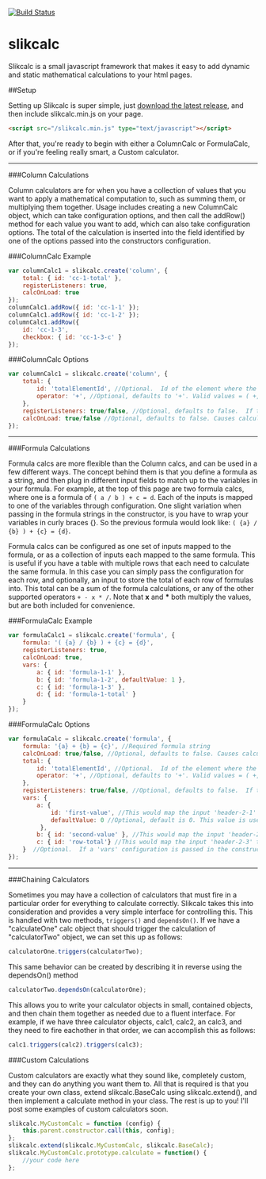 [![Build Status](https://secure.travis-ci.org/bmharris/slikcalc.png?branch=master)](http://travis-ci.org/bmharris/slikcalc)

slikcalc
===

Slikcalc is a small javascript framework that makes it easy to add dynamic and static mathematical calculations to your html pages.


##Setup

Setting up Slikcalc is super simple, just [download the latest release](https://github.com/bmharris/slikcalc/tags), and then include slikcalc.min.js on your page.

```html
<script src="/slikcalc.min.js" type="text/javascript"></script>
```

After that, you're ready to begin with either a ColumnCalc or FormulaCalc, or if you're feeling really smart, a Custom calculator.

---

###Column Calculations

Column calculators are for when you have a collection of values that you want to apply a mathematical computation to, such as summing them, or multiplying them together. Usage includes creating a new ColumnCalc object, which can take configuration options, and then call the addRow() method for each value you want to add, which can also take configuration options. The total of the calculation is inserted into the field identified by one of the options passed into the constructors configuration.

###ColumnCalc Example

```javascript
var columnCalc1 = slikcalc.create('column', {
	total: { id: 'cc-1-total' },
	registerListeners: true,
	calcOnLoad: true
});
columnCalc1.addRow({ id: 'cc-1-1' });
columnCalc1.addRow({ id: 'cc-1-2' });
columnCalc1.addRow({
	id: 'cc-1-3',
	checkbox: { id: 'cc-1-3-c' }
});
```

###ColumnCalc Options

```javascript
var columnCalc1 = slikcalc.create('column', {
	total: {
		id: 'totalElementId', //Optional.  Id of the element where the total calculation of a collection of rows will go.
		operator: '+', //Optional, defaults to '+'. Valid values = ( +, -, *, x, / ).  Mathematical operator used to calculate the total of a collection of rows.
	},
	registerListeners: true/false, //Optional, defaults to false.  If true, keyup event listeners will be attached to inputs that will trigger the calculate method.
	calcOnLoad: true/false //Optional, defaults to false. Causes calculator to perform its calculate function on the page load event
});
```

---

###Formula Calculations

Formula calcs are more flexible than the Column calcs, and can be used in a few different ways. The concept behind them is that you define a formula as a string, and then plug in different input fields to match up to the variables in your formula.
For example, at the top of this page are two formula calcs, where one is a formula of ```( a / b ) + c = d```. Each of the inputs is mapped to one of the variables through configuration. One slight variation when passing in the formula strings in the constructor, is you have to wrap your variables in curly braces {}. So the previous formula would look like:
```( {a} / {b} ) + {c} = {d}```.

Formula calcs can be configured as one set of inputs mapped to the formula, or as a collection of inputs each mapped to the same formula. This is useful if you have a table with multiple rows that each need to calculate the same formula. In this case you can simply pass the configuration for each row, and optionally, an input to store the total of each row of formulas into. This total can be a sum of the formula calculations, or any of the other supported operators ```+ - x * /```. Note that __x__ and __*__ both multiply the values, but are both included for convenience.

###FormulaCalc Example

```javascript
var formulaCalc1 = slikcalc.create('formula', {
	formula: '( {a} / {b} ) + {c} = {d}',
	registerListeners: true,
	calcOnLoad: true,
	vars: {
		a: { id: 'formula-1-1' },
		b: { id: 'formula-1-2', defaultValue: 1 },
		c: { id: 'formula-1-3' },
		d: { id: 'formula-1-total' }
	}
});
```

###FormulaCalc Options

```javascript
var formulaCalc = slikcalc.create('formula', {
	formula: '{a} + {b} = {c}', //Required formula string
	calcOnLoad: true/false, //Optional, defaults to false. Causes calculator to perform its calculate function on the page load event
	total: {
		id: 'totalElementId', //Optional.  Id of the element where the total calculation of a collection of rows will go.
		operator: '+', //Optional, defaults to '+'. Valid values = ( +, -, *, x, / ).  Mathematical operator used to calculate the total of a collection of rows.
	},
	registerListeners: true/false, //Optional, defaults to false.  If true, keyup event listeners will be attached to inputs that will trigger the calculate method.
	vars: {
		a: {
			id: 'first-value', //This would map the input 'header-2-1' to the variable {a} in the formula string
			defaultValue: 0 //Optional, default is 0. This value is used if there is no value in the mapped input
		 },
		b: { id: 'second-value' }, //This would map the input 'header-2-2' to the variable {b} in the formula string
		c: { id: 'row-total'} //This would map the input 'header-2-3' to the variable {c} in the formula string
	}  //Optional.  If a 'vars' configuration is passed in the constructor, it is treated as if you called addRow and passed it in.  This is for convenience when you have only one set of inputs for you calculation.
});
```

---

###Chaining Calculators

Sometimes you may have a collection of calculators that must fire in a particular order for everything to calculate correctly. Slikcalc takes this into consideration and provides a very simple interface for controlling this. This is handled with two methods, ```triggers()``` and ```dependsOn()```. If we have a "calculateOne" calc object that should trigger the calculation of "calculatorTwo" object, we can set this up as follows:

```javascript
calculatorOne.triggers(calculatorTwo);
```

This same behavior can be created by describing it in reverse using the dependsOn() method

```javascript
calculatorTwo.dependsOn(calculatorOne);
```


This allows you to write your calculator objects in small, contained objects, and then chain them together as needed due to a fluent interface.  For example, if we have three calculator objects, calc1, calc2, an calc3, and they need to fire eachother in that order, we can accomplish this as follows:

```javascript
calc1.triggers(calc2).triggers(calc3);
```

###Custom Calculations

Custom calculators are exactly what they sound like, completely custom, and they can do anything you want them to. All that is required is that you create your own class, extend slikcalc.BaseCalc using slikcalc.extend(), and then implement a calculate method in your class. The rest is up to you! I'll post some examples of custom calculators soon.

```javascript
slikcalc.MyCustomCalc = function (config) {
	this.parent.constructor.call(this, config);
};
slikcalc.extend(slikcalc.MyCustomCalc, slikcalc.BaseCalc);
slikcalc.MyCustomCalc.prototype.calculate = function() {
	//your code here
};
```
